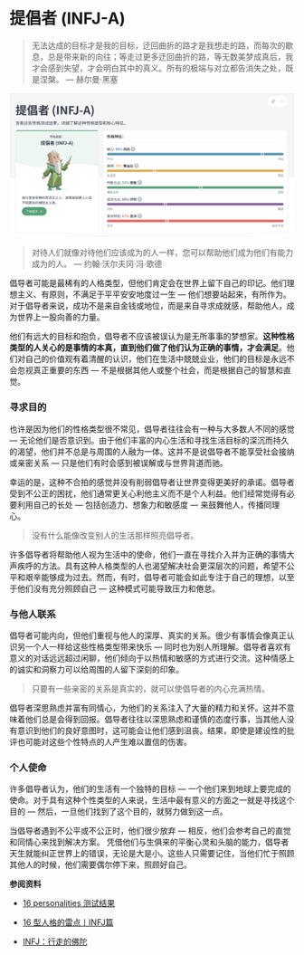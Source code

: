 # 提倡者 (INFJ-A)


> 无法达成的目标才是我的目标，迂回曲折的路才是我想走的路，而每次的歇息，总是带来新的向往；等走过更多迂回曲折的路，等无数美梦成真后，我才会感到失望，才会明白其中的真义。所有的极端与对立都告消失之处，既是涅槃。 — 赫尔曼·黑塞

![提倡者 (INFJ-A)](/img/infj-a.jpg "提倡者 (INFJ-A)")

> 对待人们就像对待他们应该成为的人一样，您可以帮助他们成为他们有能力成为的人。 — 约翰·沃尔夫冈·冯·歌德

倡导者可能是最稀有的人格类型，但他们肯定会在世界上留下自己的印记。他们理想主义、有原则，不满足于平平安安地度过一生 — 他们想要站起来，有所作为。对于倡导者来说，成功不是来自金钱或地位，而是来自寻求成就感，帮助他人，成为世界上一股向善的力量。

他们有远大的目标和抱负，倡导者不应该被误认为是无所事事的梦想家。**这种性格类型的人关心的是事情的本真，直到他们做了他们认为正确的事情，才会满足**。他们对自己的价值观有着清醒的认识，他们在生活中兢兢业业，他们的目标是永远不会忽视真正重要的东西 — 不是根据其他人或整个社会，而是根据自己的智慧和直觉。

### 寻求目的

也许是因为他们的性格类型很不常见，倡导者往往会有一种与大多数人不同的感觉 — 无论他们是否意识到。由于他们丰富的内心生活和寻找生活目标的深沉而持久的渴望，他们并不总是与周围的人融为一体。这并不是说倡导者不能享受社会接纳或亲密关系 — 只是他们有时会感到被误解或与世界背道而驰。 

幸运的是，这种不合拍的感觉并没有削弱倡导者让世界变得更美好的承诺。倡导者受到不公正的困扰，他们通常更关心利他主义而不是个人利益。他们经常觉得有必要利用自己的长处 — 包括创造力、想象力和敏感度 — 来鼓舞他人，传播同理心。

> 没有什么能像改变别人的生活那样照亮倡导者。

许多倡导者将帮助他人视为生活中的使命，他们一直在寻找介入并为正确的事情大声疾呼的方法。具有这种人格类型的人也渴望解决社会更深层次的问题，希望不公平和艰辛能够成为过去。然而，有时，倡导者可能会如此专注于自己的理想，以至于他们没有充分照顾自己 — 这种模式可能导致压力和倦怠。

### 与他人联系

倡导者可能内向，但他们重视与他人的深厚、真实的关系。很少有事情会像真正认识另一个人一样给这些性格类型带来快乐 — 同时也为别人所理解。倡导者喜欢有意义的对话远远超过闲聊，他们倾向于以热情和敏感的方式进行交流。这种情感上的诚实和洞察力可以给周围的人留下深刻的印象。

> 只要有一些亲密的关系是真实的，就可以使倡导者的内心充满热情。

倡导者深思熟虑并富有同情心，为他们的关系注入了大量的精力和关怀。这并不意味着他们总是会得到回报。倡导者往往以深思熟虑和谨慎的态度行事，当其他人没有意识到他们的良好意图时，这可能会让他们感到沮丧。结果，即使是建设性的批评也可能对这些个性特点的人产生难以置信的伤害。

### 个人使命

许多倡导者认为，他们的生活有一个独特的目标 — 一个他们来到地球上要完成的使命。对于具有这种个性类型的人来说，生活中最有意义的方面之一就是寻找这个目的 — 然后，一旦他们找到了这个目的，就努力做到这一点。

当倡导者遇到不公平或不公正时，他们很少放弃 — 相反，他们会参考自己的直觉和同情心来找到解决方案。 凭借他们与生俱来的平衡心灵和头脑的能力，倡导者天生就能纠正世界上的错误，无论是大是小。这些人只需要记住，当他们忙于照顾其他人的时候，他们需要偶尔停下来，照顾好自己。

**参阅资料**

- [16 personalities 测试结果](https://www.16personalities.com/ch/%E7%BB%93%E6%9E%9C/infj-a/x/qlo4953ix)

- [16 型人格的雷点丨INFJ篇](https://mp.weixin.qq.com/s/YH3o4eO15utDVMsSZaNzbQ)

- [INFJ：行走的佛陀](https://mp.weixin.qq.com/s/7pbx_acq5uXTJdgWvCMxdA)



